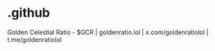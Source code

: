 # .github
Golden Celestial Ratio - $GCR | goldenratio.lol | x.com/goldenratiolol | t.me/goldenratiolol
